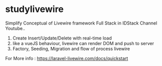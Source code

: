 
# studylivewire
Simplify Conceptual of Livewire framework Full Stack in IDStack Channel Youtube..


1. Create Insert/Update/Delete with real-time load
2. like a vueJS behaviour, livewire can render DOM and push to server
3. Factory, Seeding, Migration and flow of process livewire 


For More info : https://laravel-livewire.com/docs/quickstart

 

